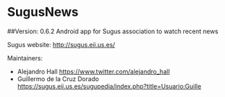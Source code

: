# SugusNews
##Version: 0.6.2
Android app for Sugus association to watch recent news

Sugus website: http://sugus.eii.us.es/

Maintainers:
* Alejandro Hall https://www.twitter.com/alejandro_hall
* Guillermo de la Cruz Dorado https://sugus.eii.us.es/sugupedia/index.php?title=Usuario:Guille
